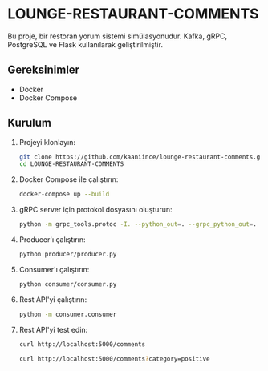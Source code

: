 # LOUNGE-RESTAURANT-COMMENTS

Bu proje, bir restoran yorum sistemi simülasyonudur. Kafka, gRPC, PostgreSQL ve Flask kullanılarak geliştirilmiştir.

## Gereksinimler

- Docker
- Docker Compose

## Kurulum

1. Projeyi klonlayın:

   ```bash
   git clone https://github.com/kaaniince/lounge-restaurant-comments.git
   cd LOUNGE-RESTAURANT-COMMENTS
   ```

2. Docker Compose ile çalıştırın:

   ```bash
   docker-compose up --build
   ```

3. gRPC server için protokol dosyasını oluşturun:

   ```bash
   python -m grpc_tools.protoc -I. --python_out=. --grpc_python_out=. sentiment_analyzer.proto
   ```

4. Producer'ı çalıştırın:

   ```bash
   python producer/producer.py
   ```

5. Consumer'ı çalıştırın:

   ```bash
   python consumer/consumer.py
   ```

6. Rest API'yi çalıştırın:

   ```bash
   python -m consumer.consumer
   ```

7. Rest API'yi test edin:

   ```bash
   curl http://localhost:5000/comments
   ```

   ```bash
   curl http://localhost:5000/comments?category=positive
   ```
